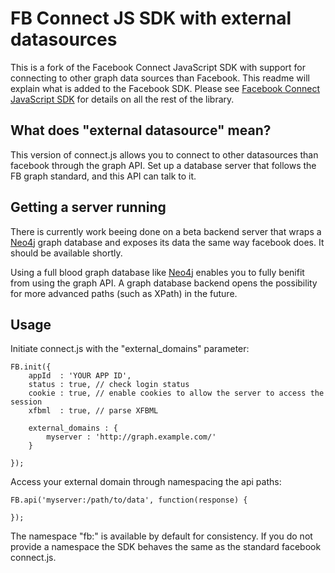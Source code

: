 FB Connect JS SDK with external datasources
===============================

This is a fork of the Facebook Connect JavaScript SDK with support for connecting to other graph data sources than Facebook. This readme will explain what is added to the Facebook SDK. Please see [Facebook Connect JavaScript SDK][Facebook Connect JavaScript SDK] for details on all the rest of the library.

[Facebook Connect JavaScript SDK]: http://github.com/facebook/connect-js "Facebook Connect JavaScript SDK"


What does "external datasource" mean?
------

This version of connect.js allows you to connect to other datasources than facebook through the graph API. Set up a database server that follows the FB graph standard, and this API can talk to it. 

Getting a server running
-----

There is currently work beeing done on a beta backend server that wraps a [Neo4j][Neo4j] graph database and exposes its data the same way facebook does. It should be available shortly.

Using a full blood graph database like [Neo4j][Neo4j] enables you to fully benifit from using the graph API. A graph database backend opens the possibility for more advanced paths (such as XPath) in the future.

[Neo4j]: http://neo4j.org "Neo4j"

Usage
-----

Initiate connect.js with the "external_domains" parameter:

    FB.init({
        appId  : 'YOUR APP ID',
        status : true, // check login status
        cookie : true, // enable cookies to allow the server to access the session
        xfbml  : true, // parse XFBML

        external_domains : {
            myserver : 'http://graph.example.com/'
        }

    });

Access your external domain through namespacing the api paths:

    FB.api('myserver:/path/to/data', function(response) {
        
    });

The namespace "fb:" is available by default for consistency. If you do not provide a namespace the SDK behaves the same as the standard facebook connect.js.
